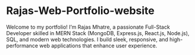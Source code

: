 # Rajas-Web-Portfolio-website
Welcome to my portfolio! I’m Rajas Mhatre, a passionate Full-Stack Developer skilled in MERN Stack (MongoDB, Express.js, React.js, Node.js), SQL, and modern web technologies. I build sleek, responsive, and high-performance web applications that enhance user experience.

